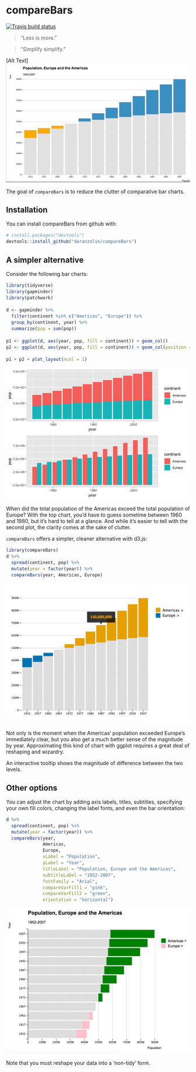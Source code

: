 
<!-- README.md is generated from README.Rmd. Please edit that file -->

# compareBars

[![Travis build
status](https://travis-ci.org/daranzolin/compareBars.svg?branch=master)](https://travis-ci.org/daranzolin/compareBars)

> “Less is more.”

> “Simplify simplify.”

\[Alt
Text\]![pow\!](https://raw.githubusercontent.com/daranzolin/compareBars/master/inst/img/cbgif2.gif)

The goal of `compareBars` is to reduce the clutter of comparative bar
charts.

## Installation

You can install compareBars from github with:

``` r
# install.packages("devtools")
devtools::install_github("daranzolin/compareBars")
```

## A simpler alternative

Consider the following bar charts:

``` r
library(tidyverse)
library(gapminder)
library(patchwork)

d <- gapminder %>% 
  filter(continent %in% c("Americas", "Europe")) %>% 
  group_by(continent, year) %>% 
  summarize(pop = sum(pop))

p1 <- ggplot(d, aes(year, pop, fill = continent)) + geom_col()
p2 <- ggplot(d, aes(year, pop, fill = continent)) + geom_col(position = "dodge")

p1 + p2 + plot_layout(ncol = 1)
```

![cb1](inst/img/ggplots.png)

When did the total population of the Americas exceed the total
population of Europe? With the top chart, you’d have to guess sometime
between 1960 and 1980, but it’s hard to tell at a glance. And while it’s
easier to tell with the second plot, the clarity comes at the sake of
clutter.

`compareBars` offers a simpler, cleaner alternative with d3.js:

``` r
library(compareBars)
d %>% 
  spread(continent, pop) %>% 
  mutate(year = factor(year)) %>% 
  compareBars(year, Americas, Europe)
```

![cb1](inst/img/compareBarstip.png)

Not only is the moment when the Americas’ population exceeded Europe’s
immediately clear, but you also get a much better sense of the magnitude
by year. Approximating this kind of chart with ggplot requires a great
deal of reshaping and wizardry.

An interactive tooltip shows the magnitude of difference between the two
levels.

## Other options

You can adjust the chart by adding axis labels, titles, subtitles,
specifying your own fill colors, changing the label fonts, and even the
bar orientation:

``` r
d %>% 
  spread(continent, pop) %>% 
  mutate(year = factor(year)) %>% 
  compareBars(year, 
              Americas, 
              Europe,
              xLabel = "Population",
              yLabel = "Year",
              titleLabel = "Population, Europe and the Americas",
              subtitleLabel = "1952-2007",
              fontFamily = "Arial",
              compareVarFill1 = "pink",
              compareVarFill2 = "green",
              orientation = "horizontal")
```

![cb2](inst/img/compareBars2.png)

Note that you must reshape your data into a ‘non-tidy’ form.

